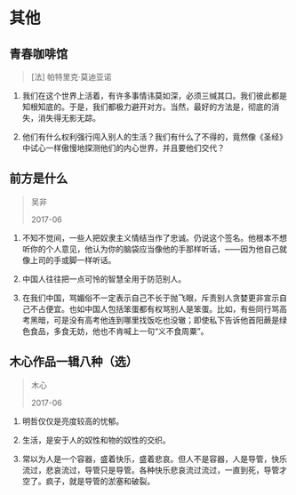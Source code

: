 # 其他
## 青春咖啡馆
> [法] 帕特里克·莫迪亚诺

1. 我们在这个世界上活着，有许多事情讳莫如深，必须三缄其口。我们彼此都是知根知底的。于是，我们都极力避开对方。当然，最好的方法是，彻底的消失，消失得无影无踪。

2. 他们有什么权利强行闯入别人的生活？我们有什么了不得的，竟然像《圣经》中试心一样傲慢地探测他们的内心世界，并且要他们交代？

## 前方是什么
> 吴非
>
> 2017-06

1. 不知不觉间，一些人把奴隶主义情结当作了忠诚。仍说这个签名。他根本不想听你的个人意见，他认为你的脑袋应当像他的手那样听话，——因为他自己就像上司的手或脚一样听话。

2. 中国人往往把一点可怜的智慧全用于防范别人。

3. 在我们中国，骂媚俗不一定表示自己不长于抛飞眼，斥责别人贪婪更非宣示自己不占便宜。也如中国人包括笨蛋都有权骂别人是笨蛋。比如，有些同行骂高考黑暗，可是没有高考他连到哪里找饭吃也没辙；即使私下告诉他首阳蕨是绿色食品，多食无妨，他也不肯喊上一句“义不食周粟”。

## 木心作品一辑八种（选）
> 木心
>
> 2017-06

1. 明哲仅仅是亮度较高的忧郁。

2. 生活，是安于人的奴性和物的奴性的交织。

3. 常以为人是一个容器，盛着快乐，盛着悲哀。但人不是容器，人是导管，快乐流过，悲哀流过，导管只是导管。各种快乐悲哀流过流过，一直到死，导管才空了。疯子，就是导管的淤塞和破裂。

